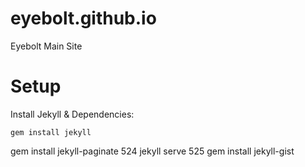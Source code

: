 # eyebolt.github.io
Eyebolt Main Site

# Setup

Install Jekyll & Dependencies:
```
gem install jekyll
```
 gem install jekyll-paginate
  524  jekyll serve
  525  gem install jekyll-gist
